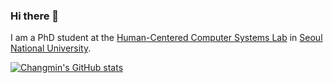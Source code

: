 ### Hi there 👋

I am a PhD student at the [Human-Centered Computer Systems Lab](https://hcs.snu.ac.kr/) in [Seoul National University](https://www.snu.ac.kr/).

[![Changmin's GitHub stats](https://github-readme-stats.vercel.app/api?username=JeonChangMin)](https://github.com/anuraghazra/github-readme-stats)

<!--
**JeonChangMin/JeonChangMin** is a ✨ _special_ ✨ repository because its `README.md` (this file) appears on your GitHub profile.

Here are some ideas to get you started:

- 🔭 I’m currently working on ...
- 🌱 I’m currently learning ...
- 👯 I’m looking to collaborate on ...
- 🤔 I’m looking for help with ...
- 💬 Ask me about ...
- 📫 How to reach me: ...
- 😄 Pronouns: ...
- ⚡ Fun fact: ...
-->
